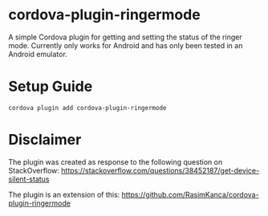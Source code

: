 # cordova-plugin-ringermode
A simple Cordova plugin for getting and setting the status of the ringer mode. Currently only works for Android and has only been tested in an Android emulator.

Setup Guide
=======
`cordova plugin add cordova-plugin-ringermode`

Disclaimer
=======
The plugin was created as response to the following question on StackOverflow: https://stackoverflow.com/questions/38452187/get-device-silent-status

The plugin is an extension of this: https://github.com/RasimKanca/cordova-plugin-ringermode
